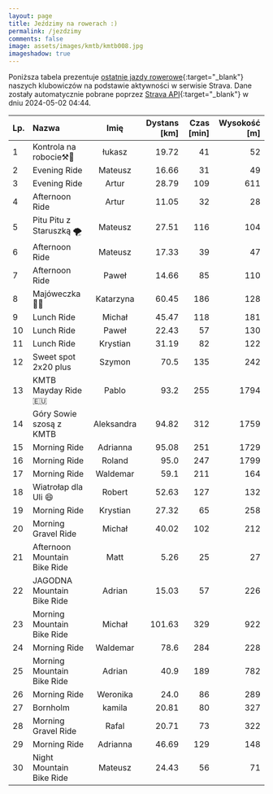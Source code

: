 ```yaml
---
layout: page
title: Jeździmy na rowerach :)
permalink: /jezdzimy
comments: false
image: assets/images/kmtb/kmtb008.jpg
imageshadow: true
---
```


Poniższa tabela prezentuje [ostatnie jazdy rowerowe](https://www.strava.com/clubs/336381){:target="_blank"} naszych klubowiczów na podstawie aktywności w serwisie Strava. Dane zostały automatycznie pobrane poprzez [Strava API](https://developers.strava.com/docs/reference/#api-Clubs-getClubActivitiesById){:target="_blank"} w dniu 2024-05-02 04:44.

Lp. | Nazwa | Imię | Dystans [km] | Czas [min] | Wysokość [m]
:--- | :--- | :---: | ---: | ---: | ---:
1|Kontrola na robocie⚒️🤩|łukasz|19.72|41|52
2|Evening Ride|Mateusz|16.66|31|49
3|Evening Ride|Artur|28.79|109|611
4|Afternoon Ride|Artur|11.05|32|28
5|Pitu Pitu z Staruszką 🌪|Mateusz|27.51|116|104
6|Afternoon Ride|Mateusz|17.33|39|47
7|Afternoon Ride|Paweł|14.66|85|110
8|Majóweczka 🚴😀|Katarzyna|60.45|186|128
9|Lunch Ride|Michał|45.47|118|181
10|Lunch Ride|Paweł|22.43|57|130
11|Lunch Ride|Krystian|31.19|82|122
12|Sweet spot 2x20 plus|Szymon|70.5|135|242
13|KMTB Mayday Ride 🇪🇺|Pablo|93.2|255|1794
14|Góry Sowie szosą z KMTB|Aleksandra|94.82|312|1759
15|Morning Ride|Adrianna|95.08|251|1729
16|Morning Ride|Roland|95.0|247|1799
17|Morning Ride|Waldemar|59.1|211|164
18|Wiatrołap dla Uli 😄|Robert|52.63|127|132
19|Morning Ride|Krystian|27.32|65|258
20|Morning Gravel Ride|Michał|40.02|102|212
21|Afternoon Mountain Bike Ride|Matt|5.26|25|27
22|JAGODNA Mountain Bike Ride|Adrian|15.03|57|226
23|Morning Mountain Bike Ride|Michał|101.63|329|922
24|Morning Ride|Waldemar|78.6|284|228
25|Morning Mountain Bike Ride|Adrian|40.9|189|782
26|Morning Ride|Weronika|24.0|86|289
27|Bornholm|kamila|20.81|80|327
28|Morning Gravel Ride|Rafal|20.71|73|322
29|Morning Ride|Adrianna|46.69|129|148
30|Night Mountain Bike Ride|Mateusz|24.43|56|71
